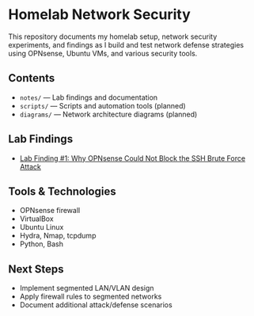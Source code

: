# Homelab Network Security

This repository documents my homelab setup, network security experiments, and findings as I build and test network defense strategies using OPNsense, Ubuntu VMs, and various security tools.

## Contents

- `notes/` — Lab findings and documentation
- `scripts/` — Scripts and automation tools (planned)
- `diagrams/` — Network architecture diagrams (planned)

## Lab Findings

- [Lab Finding #1: Why OPNsense Could Not Block the SSH Brute Force Attack](notes/Lab_Finding_1_OPNsense_SSH_Brute_Force.md)

## Tools & Technologies

- OPNsense firewall
- VirtualBox
- Ubuntu Linux
- Hydra, Nmap, tcpdump
- Python, Bash

## Next Steps

- Implement segmented LAN/VLAN design
- Apply firewall rules to segmented networks
- Document additional attack/defense scenarios
